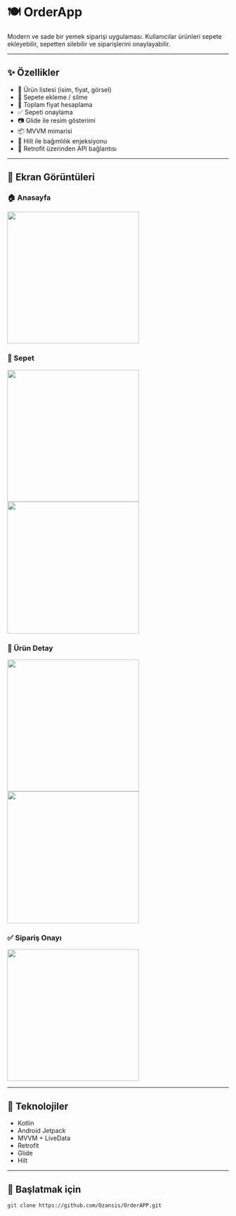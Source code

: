 # 🍽️ OrderApp

Modern ve sade bir yemek siparişi uygulaması. Kullanıcılar ürünleri sepete ekleyebilir, sepetten silebilir ve siparişlerini onaylayabilir.

---

## ✨ Özellikler

- 🧾 Ürün listesi (isim, fiyat, görsel)
- 🛒 Sepete ekleme / silme
- 💸 Toplam fiyat hesaplama
- ✅ Sepeti onaylama
- 📷 Glide ile resim gösterimi
- 📦 MVVM mimarisi
- 💉 Hilt ile bağımlılık enjeksiyonu
- 🔌 Retrofit üzerinden API bağlantısı

---

## 📸 Ekran Görüntüleri

### 🏠 Anasayfa
<img src="screenshots/Screenshot_1750195506.png" width="300"/>

### 🛒 Sepet
<img src="screenshots/Screenshot_1750195540.png" width="300"/>
<img src="screenshots/Screenshot_1750195510.png" width="300"/>


### 🍔 Ürün Detay
<img src="screenshots/Screenshot_1750195552.png" width="300"/>
<img src="screenshots/Untitled.png" width="300"/>

### ✅ Sipariş Onayı
<img src="screenshots/Screenshot_1750195598.png" width="300"/>

---

## 🧪 Teknolojiler

- Kotlin
- Android Jetpack
- MVVM + LiveData
- Retrofit
- Glide
- Hilt

---

## 🚀 Başlatmak için

```bash
git clone https://github.com/Ozansis/OrderAPP.git
